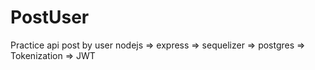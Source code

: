 # PostUser
 Practice api post by user
 nodejs => express => sequelizer => postgres => Tokenization => JWT
